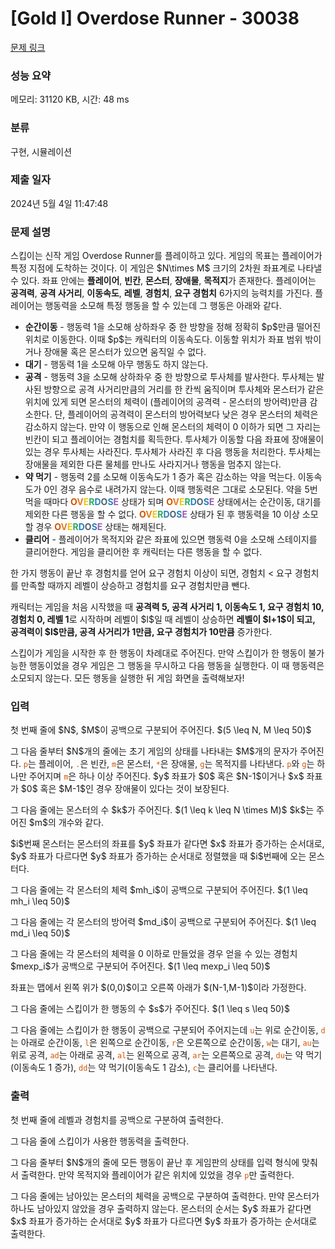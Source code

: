 # [Gold I] Overdose Runner - 30038 

[문제 링크](https://www.acmicpc.net/problem/30038) 

### 성능 요약

메모리: 31120 KB, 시간: 48 ms

### 분류

구현, 시뮬레이션

### 제출 일자

2024년 5월 4일 11:47:48

### 문제 설명

<p>스킵이는 신작 게임 Overdose Runner를 플레이하고 있다. 게임의 목표는 플레이어가 특정 지점에 도착하는 것이다. 이 게임은 $N\times M$ 크기의 2차원 좌표계로 나타낼 수 있다. 좌표 안에는 <strong>플레이어</strong>, <strong>빈칸</strong>, <strong>몬스터</strong>, <strong>장애물</strong>, <strong>목적지</strong>가 존재한다. 플레이어는 <strong>공격력</strong>, <strong>공격 사거리</strong>, <strong>이동속도</strong>, <strong>레벨</strong>, <strong>경험치</strong>, <strong>요구 경험치</strong> 6가지의 능력치를 가진다. 플레이어는 행동력을 소모해 특정 행동을 할 수 있는데 그 행동은 아래와 같다.</p>

<ul>
	<li><strong>순간이동</strong> - 행동력 1을 소모해 상하좌우 중 한 방향을 정해 정확히 $p$만큼 떨어진 위치로 이동한다. 이때 $p$는 캐릭터의 이동속도다. 이동할 위치가 좌표 범위 밖이거나 장애물 혹은 몬스터가 있으면 움직일 수 없다.</li>
	<li><strong>대기</strong> - 행동력 1을 소모해 아무 행동도 하지 않는다.</li>
	<li><strong>공격</strong> - 행동력 3을 소모해 상하좌우 중 한 방향으로 투사체를 발사한다. 투사체는 발사된 방향으로 공격 사거리만큼의 거리를 한 칸씩 움직이며 투사체와 몬스터가 같은 위치에 있게 되면 몬스터의 체력이<strong> </strong>(플레이어의 공격력 - 몬스터의 방어력)만큼 감소한다. 단, 플레이어의 공격력이 몬스터의 방어력보다 낮은 경우 몬스터의 체력은 감소하지 않는다. 만약 이 행동으로 인해 몬스터의 체력이 0 이하가 되면 그 자리는 빈칸이 되고 플레이어는 경험치를 획득한다. 투사체가 이동할 다음 좌표에 장애물이 있는 경우 투사체는 사라진다. 투사체가 사라진 후 다음 행동을 처리한다. 투사체는 장애물을 제외한 다른 물체를 만나도 사라지거나 행동을 멈추지 않는다.</li>
	<li><strong>약 먹기</strong> - 행동력 2를 소모해 이동속도가 1 증가 혹은 감소하는 약을 먹는다. 이동속도가 0인 경우 음수로 내려가지 않는다. 이때 행동력은 그대로 소모된다. 약을 5번 먹을 때마다 <strong><span style="color:#d35400;">O</span><span style="color:#e67e22;">V</span><span style="color:#f1c40f;">E</span><span style="color:#27ae60;">R</span><span style="color:#2980b9;">D</span><span style="color:#4e5f70;">O</span><span style="color:#2980b9;">S</span><span style="color:#9b59b6;">E</span></strong> 상태가 되며 <strong><span style="color:#d35400;">O</span><span style="color:#e67e22;">V</span><span style="color:#f1c40f;">E</span><span style="color:#27ae60;">R</span><span style="color:#2980b9;">D</span><span style="color:#4e5f70;">O</span><span style="color:#2980b9;">S</span><span style="color:#9b59b6;">E</span></strong> 상태에서는 순간이동, 대기를 제외한 다른 행동을 할 수 없다. <strong><span style="color:#d35400;">O</span><span style="color:#e67e22;">V</span><span style="color:#f1c40f;">E</span><span style="color:#27ae60;">R</span><span style="color:#2980b9;">D</span><span style="color:#4e5f70;">O</span><span style="color:#2980b9;">S</span><span style="color:#9b59b6;">E</span></strong> 상태가 된 후 행동력을 10 이상 소모할 경우 <strong><span style="color:#d35400;">O</span><span style="color:#e67e22;">V</span><span style="color:#f1c40f;">E</span><span style="color:#27ae60;">R</span><span style="color:#2980b9;">D</span><span style="color:#4e5f70;">O</span><span style="color:#2980b9;">S</span><span style="color:#9b59b6;">E</span></strong> 상태는 해제된다.</li>
	<li><strong>클리어</strong> - 플레이어가 목적지와 같은 좌표에 있으면 행동력 0을 소모해 스테이지를 클리어한다. 게임을 클리어한 후 캐릭터는 다른 행동을 할 수 없다.</li>
</ul>

<p>한 가지 행동이 끝난 후 경험치를 얻어 요구 경험치 이상이 되면, 경험치 < 요구 경험치를 만족할 때까지 레벨이 상승하고 경험치를 요구 경험치만큼 뺀다.</p>

<p>캐릭터는 게임을 처음 시작했을 때 <strong>공격력 5, 공격 사거리 1, 이동속도 1, 요구 경험치 10, 경험치 0, 레벨 1</strong>로 시작하며 레벨이 $l$일 때 레벨이 상승하면 <strong>레벨이 $l+1$이 되고,</strong> <strong>공격력이 $l$만큼, 공격 사거리가 1만큼, 요구 경험치가 10만큼</strong> 증가한다.</p>

<p>스킵이가 게임을 시작한 후 한 행동이 차례대로 주어진다. 만약 스킵이가 한 행동이 불가능한 행동이었을 경우 게임은 그 행동을 무시하고 다음 행동을 실행한다. 이 때 행동력은 소모되지 않는다. 모든 행동을 실행한 뒤 게임 화면을 출력해보자!</p>

### 입력 

 <p>첫 번째 줄에 $N$, $M$이 공백으로 구분되어 주어진다. $(5 \leq N, M \leq 50)$</p>

<p>그 다음 줄부터 $N$개의 줄에는 초기 게임의 상태를 나타내는 $M$개의 문자가 주어진다. <code><span style="color:#d35400;">p</span></code>는 플레이어, <code><span style="color:#d35400;">.</span></code>은 빈칸, <code><span style="color:#d35400;">m</span></code>은 몬스터, <code><span style="color:#d35400;">*</span></code>은 장애물, <code><span style="color:#d35400;">g</span></code>는 목적지를 나타낸다. <code><span style="color:#d35400;">p</span></code>와 <code><span style="color:#d35400;">g</span></code>는 하나만 주어지며 <code><span style="color:#d35400;">m</span></code>은 하나 이상 주어진다. $y$ 좌표가 $0$ 혹은 $N-1$이거나 $x$ 좌표가 $0$ 혹은 $M-1$인 경우 장애물이 있다는 것이 보장된다.</p>

<p>그 다음 줄에는 몬스터의 수 $k$가 주어진다. $(1 \leq k \leq N \times M)$ $k$는 주어진 $m$의 개수와 같다.</p>

<p>$i$번째 몬스터는 몬스터의 좌표를 $y$ 좌표가 같다면 $x$ 좌표가 증가하는 순서대로, $y$ 좌표가 다르다면 $y$ 좌표가 증가하는 순서대로 정렬했을 때 $i$번째에 오는 몬스터다.</p>

<p>그 다음 줄에는 각 몬스터의 체력 $mh_i$이 공백으로 구분되어 주어진다. $(1 \leq mh_i \leq 50)$</p>

<p>그 다음 줄에는 각 몬스터의 방어력 $md_i$이 공백으로 구분되어 주어진다. $(1 \leq md_i \leq 50)$</p>

<p>그 다음 줄에는 각 몬스터의 체력을 0 이하로 만들었을 경우 얻을 수 있는 경험치 $mexp_i$가 공백으로 구분되어 주어진다. $(1 \leq mexp_i \leq 50)$</p>

<p>좌표는 맵에서 왼쪽 위가 $(0,0)$이고 오른쪽 아래가 $(N-1,M-1)$이라 가정한다.</p>

<p>그 다음 줄에는 스킵이가 한 행동의 수 $s$가 주어진다. $(1 \leq s \leq 50)$</p>

<p>그 다음 줄에는 스킵이가 한 행동이 공백으로 구분되어 주어지는데 <code><span style="color:#d35400;">u</span></code>는 위로 순간이동, <code><span style="color:#d35400;">d</span></code>는 아래로 순간이동, <code><span style="color:#d35400;">l</span></code>은 왼쪽으로 순간이동, <code><span style="color:#d35400;">r</span></code>은 오른쪽으로 순간이동, <code><span style="color:#d35400;">w</span></code>는 대기, <code><span style="color:#d35400;">au</span></code>는 위로 공격, <code><span style="color:#d35400;">ad</span></code>는 아래로 공격, <code><span style="color:#d35400;">al</span></code>는 왼쪽으로 공격, <code><span style="color:#d35400;">ar</span></code>는 오른쪽으로 공격, <code><span style="color:#d35400;">du</span></code>는 약 먹기(이동속도 1 증가), <code><span style="color:#d35400;">dd</span></code>는 약 먹기(이동속도 1 감소), <code><span style="color:#d35400;">c</span></code>는 클리어를 나타낸다.</p>

### 출력 

 <p>첫 번째 줄에 레벨과 경험치를 공백으로 구분하여 출력한다.</p>

<p>그 다음 줄에 스킵이가 사용한 행동력을 출력한다.</p>

<p>그 다음 줄부터 $N$개의 줄에 모든 행동이 끝난 후 게임판의 상태를 입력 형식에 맞춰서 출력한다. 만약 목적지와 플레이어가 같은 위치에 있었을 경우 <code><span style="color:#d35400;">p</span></code>만 출력한다.</p>

<p>그 다음 줄에는 남아있는 몬스터의 체력을 공백으로 구분하여 출력한다. 만약 몬스터가 하나도 남아있지 않았을 경우 출력하지 않는다. 몬스터의 순서는 $y$ 좌표가 같다면 $x$ 좌표가 증가하는 순서대로 $y$ 좌표가 다르다면 $y$ 좌표가 증가하는 순서대로 출력한다.</p>

